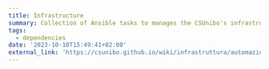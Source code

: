 ```yaml
---
title: Infrastructure
summary: Collection of Ansible tasks to manages the CSUnibo's infrastructure
tags:
  - dependencies
date: '2023-10-10T15:49:41+02:00'
external_link: 'https://csunibo.github.io/wiki/infrastruttura/automazione/'
---
```

